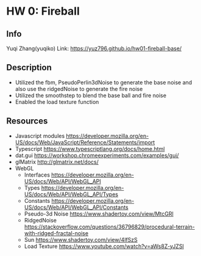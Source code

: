 # HW 0: Fireball

## Info
Yuqi Zhang(yuqiko)
Link: https://yuz796.github.io/hw01-fireball-base/

## Description
- Utilized the fbm, PseudoPerlin3dNoise to generate the base noise and also use the ridgedNoise to generate the fire noise
- Utilized the smoothstep to blend the base ball and fire noise
- Enabled the load texture function

## Resources
- Javascript modules https://developer.mozilla.org/en-US/docs/Web/JavaScript/Reference/Statements/import
- Typescript https://www.typescriptlang.org/docs/home.html
- dat.gui https://workshop.chromeexperiments.com/examples/gui/
- glMatrix http://glmatrix.net/docs/
- WebGL
  - Interfaces https://developer.mozilla.org/en-US/docs/Web/API/WebGL_API
  - Types https://developer.mozilla.org/en-US/docs/Web/API/WebGL_API/Types
  - Constants https://developer.mozilla.org/en-US/docs/Web/API/WebGL_API/Constants
  - Pseudo-3d Noise https://www.shadertoy.com/view/MtcGRl
  - RidgedNoise https://stackoverflow.com/questions/36796829/procedural-terrain-with-ridged-fractal-noise
  - Sun https://www.shadertoy.com/view/4lfSzS
  - Load Texture https://www.youtube.com/watch?v=aWs8Z-yJZSI
